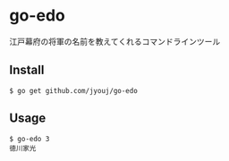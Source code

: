 # go-edo
江戸幕府の将軍の名前を教えてくれるコマンドラインツール

## Install
```
$ go get github.com/jyouj/go-edo
```

## Usage
```
$ go-edo 3
徳川家光
```
